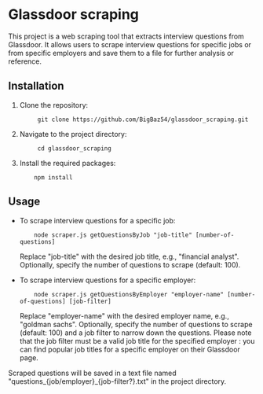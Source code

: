 # Glassdoor scraping

This project is a web scraping tool that extracts interview questions from Glassdoor. It allows users to scrape interview questions for specific jobs or from specific employers and save them to a file for further analysis or reference.

## Installation

1. Clone the repository:

   ```shell
        git clone https://github.com/BigBaz54/glassdoor_scraping.git
    ```

2. Navigate to the project directory:

   ```shell
        cd glassdoor_scraping
   ```

3. Install the required packages:

    ```shell
        npm install
    ```

## Usage

- To scrape interview questions for a specific job:
    
    ```shell
        node scraper.js getQuestionsByJob "job-title" [number-of-questions]
    ```
    Replace "job-title" with the desired job title, e.g., "financial analyst". Optionally, specify the number of questions to scrape (default: 100).

- To scrape interview questions for a specific employer:
        
    ```shell
        node scraper.js getQuestionsByEmployer "employer-name" [number-of-questions] [job-filter]
    ```
    Replace "employer-name" with the desired employer name, e.g., "goldman sachs". Optionally, specify the number of questions to scrape (default: 100) and a job filter to narrow down the questions. Please note that the job filter must be a valid job title for the specified employer : you can find popular job titles for a specific employer on their Glassdoor page.

Scraped questions will be saved in a text file named "questions_{job/employer}_{job-filter?}.txt" in the project directory.
